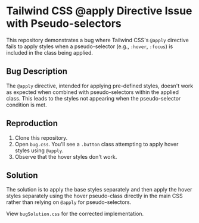 # Tailwind CSS @apply Directive Issue with Pseudo-selectors

This repository demonstrates a bug where Tailwind CSS's `@apply` directive fails to apply styles when a pseudo-selector (e.g., `:hover`, `:focus`) is included in the class being applied.

## Bug Description

The `@apply` directive, intended for applying pre-defined styles, doesn't work as expected when combined with pseudo-selectors within the applied class.  This leads to the styles not appearing when the pseudo-selector condition is met.

## Reproduction

1. Clone this repository.
2. Open `bug.css`. You'll see a `.button` class attempting to apply hover styles using `@apply`.
3. Observe that the hover styles don't work.

## Solution

The solution is to apply the base styles separately and then apply the hover styles separately using the hover pseudo-class directly in the main CSS rather than relying on `@apply` for pseudo-selectors.

View `bugSolution.css` for the corrected implementation.